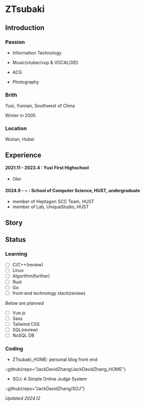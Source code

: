 # ZTsubaki

## Introduction

### Passion

- Information Technology

- Music(vtuber/vup & VOCALOID)

- ACG

- Photography

### Brith

Yuxi, Yunnan, Southwest of China

Winter in 2005

### Location

Wuhan, Hubei

## Experience

#### 2021.11 - 2023.4 : Yuxi First Highschool

- OIer

#### 2024.9 - ~ : School of Computer Science, HUST, undergraduate

- member of Heptagon SCC Team, HUST
- member of Lab, UniqueStudio, HUST

## Story

## Status

### Learning

- [ ] C/C++(review)
- [ ] Linux
- [ ] Algorithm(further)
- [ ] Rust
- [ ] Go
- [ ] front-end technology stack(review)

*Below are planned*

- [ ] Vue.js
- [ ] Sass
- [ ] Tailwind CSS
- [ ] SQL(review)
- [ ] NoSQL DB

### Coding

- ZTsubaki_HOME: personal blog front end

::github{repo="JackDavidZhang/JackDavidZhang_HOME"}

- SOJ: A Simple Online Judge System

::github{repo="JackDavidZhang/SOJ"}

*Updated 2024.12*
